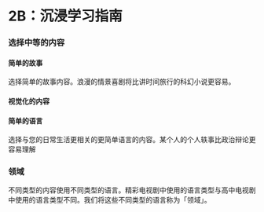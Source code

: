 # 2B：沉浸学习指南

### 选择中等的内容

#### 简单的故事

选择简单的故事内容。浪漫的情景喜剧将比讲时间旅行的科幻小说更容易。

#### 视觉化的内容

#### 简单的语言

选择与您的日常生活更相关的更简单语言的内容。某个人的个人轶事比政治辩论更容易理解

### 领域

不同类型的内容使用不同类型的语言。精彩电视剧中使用的语言类型与高中电视剧中使用的语言类型不同。我们将这些不同类型的语言称为「领域」。